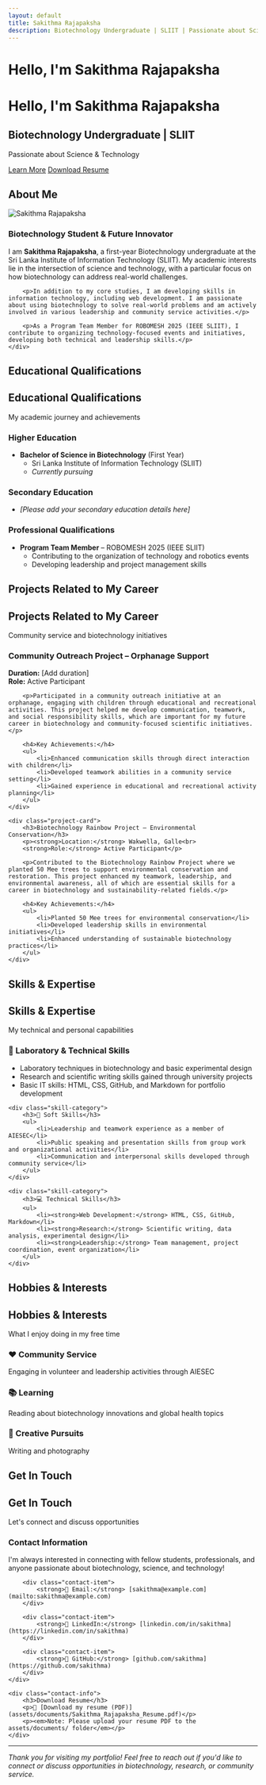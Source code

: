 ```yaml
---
layout: default
title: Sakithma Rajapaksha
description: Biotechnology Undergraduate | SLIIT | Passionate about Science & Technology
---
```


# Hello, I'm Sakithma Rajapaksha

<div class="hero">
    <div class="hero-content">
        <h1>Hello, I'm Sakithma Rajapaksha</h1>
        <h2>Biotechnology Undergraduate | SLIIT</h2>
        <p>Passionate about Science & Technology</p>
        <div class="cta-buttons">
            <a href="#about" class="btn">Learn More</a>
            <a href="assets/documents/Sakithma_Rajapaksha_Resume.pdf" class="btn btn-primary" target="_blank">Download Resume</a>
        </div>
    </div>
</div>

## About Me

<div class="about-content">
    <div>
        <img src="/assets/images/profile.jpg" alt="Sakithma Rajapaksha" class="profile-image">
    </div>
    <div class="about-text">
        <h3>Biotechnology Student & Future Innovator</h3>
        <p>I am <strong>Sakithma Rajapaksha</strong>, a first-year Biotechnology undergraduate at the Sri Lanka Institute of Information Technology (SLIIT). My academic interests lie in the intersection of science and technology, with a particular focus on how biotechnology can address real-world challenges.</p>
        
        <p>In addition to my core studies, I am developing skills in information technology, including web development. I am passionate about using biotechnology to solve real-world problems and am actively involved in various leadership and community service activities.</p>
        
        <p>As a Program Team Member for ROBOMESH 2025 (IEEE SLIIT), I contribute to organizing technology-focused events and initiatives, developing both technical and leadership skills.</p>
    </div>
</div>

## Educational Qualifications

<div class="section-header">
    <h2>Educational Qualifications</h2>
    <p>My academic journey and achievements</p>
</div>

### Higher Education
- **Bachelor of Science in Biotechnology** (First Year)
  - Sri Lanka Institute of Information Technology (SLIIT)
  - *Currently pursuing*

### Secondary Education
- *[Please add your secondary education details here]*

### Professional Qualifications
- **Program Team Member** – ROBOMESH 2025 (IEEE SLIIT)
  - Contributing to the organization of technology and robotics events
  - Developing leadership and project management skills

## Projects Related to My Career

<div class="section-header">
    <h2>Projects Related to My Career</h2>
    <p>Community service and biotechnology initiatives</p>
</div>

<div class="projects-grid">
    <div class="project-card">
        <h3>Community Outreach Project – Orphanage Support</h3>
        <p><strong>Duration:</strong> [Add duration]<br>
        <strong>Role:</strong> Active Participant</p>
        
        <p>Participated in a community outreach initiative at an orphanage, engaging with children through educational and recreational activities. This project helped me develop communication, teamwork, and social responsibility skills, which are important for my future career in biotechnology and community-focused scientific initiatives.</p>
        
        <h4>Key Achievements:</h4>
        <ul>
            <li>Enhanced communication skills through direct interaction with children</li>
            <li>Developed teamwork abilities in a community service setting</li>
            <li>Gained experience in educational and recreational activity planning</li>
        </ul>
    </div>

    <div class="project-card">
        <h3>Biotechnology Rainbow Project – Environmental Conservation</h3>
        <p><strong>Location:</strong> Wakwella, Galle<br>
        <strong>Role:</strong> Active Participant</p>
        
        <p>Contributed to the Biotechnology Rainbow Project where we planted 50 Mee trees to support environmental conservation and restoration. This project enhanced my teamwork, leadership, and environmental awareness, all of which are essential skills for a career in biotechnology and sustainability-related fields.</p>
        
        <h4>Key Achievements:</h4>
        <ul>
            <li>Planted 50 Mee trees for environmental conservation</li>
            <li>Developed leadership skills in environmental initiatives</li>
            <li>Enhanced understanding of sustainable biotechnology practices</li>
        </ul>
    </div>
</div>

## Skills & Expertise

<div class="section-header">
    <h2>Skills & Expertise</h2>
    <p>My technical and personal capabilities</p>
</div>

<div class="skills-grid">
    <div class="skill-category">
        <h3>🧪 Laboratory & Technical Skills</h3>
        <ul>
            <li>Laboratory techniques in biotechnology and basic experimental design</li>
            <li>Research and scientific writing skills gained through university projects</li>
            <li>Basic IT skills: HTML, CSS, GitHub, and Markdown for portfolio development</li>
        </ul>
    </div>
    
    <div class="skill-category">
        <h3>👥 Soft Skills</h3>
        <ul>
            <li>Leadership and teamwork experience as a member of AIESEC</li>
            <li>Public speaking and presentation skills from group work and organizational activities</li>
            <li>Communication and interpersonal skills developed through community service</li>
        </ul>
    </div>
    
    <div class="skill-category">
        <h3>💻 Technical Skills</h3>
        <ul>
            <li><strong>Web Development:</strong> HTML, CSS, GitHub, Markdown</li>
            <li><strong>Research:</strong> Scientific writing, data analysis, experimental design</li>
            <li><strong>Leadership:</strong> Team management, project coordination, event organization</li>
        </ul>
    </div>
</div>

## Hobbies & Interests

<div class="section-header">
    <h2>Hobbies & Interests</h2>
    <p>What I enjoy doing in my free time</p>
</div>

<div class="skills-grid">
    <div class="skill-category">
        <h3>❤️ Community Service</h3>
        <p>Engaging in volunteer and leadership activities through AIESEC</p>
    </div>
    <div class="skill-category">
        <h3>📚 Learning</h3>
        <p>Reading about biotechnology innovations and global health topics</p>
    </div>
    <div class="skill-category">
        <h3>📸 Creative Pursuits</h3>
        <p>Writing and photography</p>
    </div>
</div>

## Get In Touch

<div class="section-header">
    <h2>Get In Touch</h2>
    <p>Let's connect and discuss opportunities</p>
</div>

<div class="contact-content">
    <div class="contact-info">
        <h3>Contact Information</h3>
        <p>I'm always interested in connecting with fellow students, professionals, and anyone passionate about biotechnology, science, and technology!</p>
        
        <div class="contact-item">
            <strong>📧 Email:</strong> [sakithma@example.com](mailto:sakithma@example.com)
        </div>
        
        <div class="contact-item">
            <strong>💼 LinkedIn:</strong> [linkedin.com/in/sakithma](https://linkedin.com/in/sakithma)
        </div>
        
        <div class="contact-item">
            <strong>🐙 GitHub:</strong> [github.com/sakithma](https://github.com/sakithma)
        </div>
    </div>
    
    <div class="contact-info">
        <h3>Download Resume</h3>
        <p>📄 [Download my resume (PDF)](assets/documents/Sakithma_Rajapaksha_Resume.pdf)</p>
        <p><em>Note: Please upload your resume PDF to the assets/documents/ folder</em></p>
    </div>
</div>

---

<div class="footer-note">
    <p><em>Thank you for visiting my portfolio! Feel free to reach out if you'd like to connect or discuss opportunities in biotechnology, research, or community service.</em></p>
</div>
